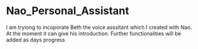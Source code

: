 # Nao_Personal_Assistant
I am tryiong to incoporate Beth the voice asssitant which I created with Nao. At the moment it can give his introduction. Further functionalities will be added as days progress
